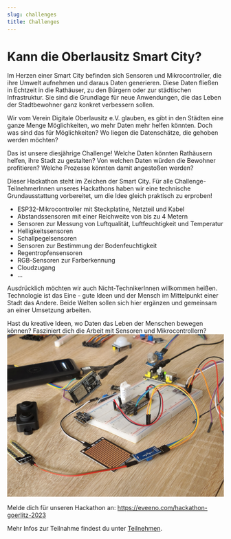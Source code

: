 ```yaml
---
slug: challenges
title: Challenges
---
```


# Kann die Oberlausitz Smart City?

Im Herzen einer Smart City befinden sich Sensoren und Mikrocontroller, die ihre Umwelt aufnehmen und daraus Daten generieren. Diese Daten fließen in Echtzeit in die Rathäuser, zu den Bürgern oder zur städtischen Infrastruktur. Sie sind die Grundlage für neue Anwendungen, die das Leben der Stadtbewohner ganz konkret verbessern sollen.

Wir vom Verein Digitale Oberlausitz e.V. glauben, es gibt in den Städten eine ganze Menge Möglichkeiten, wo mehr Daten mehr helfen könnten. Doch was sind das für Möglichkeiten? Wo liegen die Datenschätze, die gehoben werden möchten?

Das ist unsere diesjährige Challenge! Welche Daten könnten Rathäusern helfen, ihre Stadt zu gestalten? Von welchen Daten würden die Bewohner profitieren? Welche Prozesse könnten damit angestoßen werden?

Dieser Hackathon steht im Zeichen der Smart City. Für alle Challenge-TeilnehmerInnen unseres Hackathons haben wir eine technische Grundausstattung vorbereitet, um die Idee gleich praktisch zu erproben!

- ESP32-Mikrocontroller mit Steckplatine, Netzteil und Kabel
- Abstandssensoren mit einer Reichweite von bis zu 4 Metern
- Sensoren zur Messung von Luftqualität, Luftfeuchtigkeit und Temperatur
- Helligkeitssensoren
- Schallpegelsensoren
- Sensoren zur Bestimmung der Bodenfeuchtigkeit
- Regentropfensensoren
- RGB-Sensoren zur Farberkennung
- Cloudzugang
- ...

Ausdrücklich möchten wir auch Nicht-TechnikerInnen willkommen heißen. Technologie ist das Eine - gute Ideen und der Mensch im Mittelpunkt einer Stadt das Andere. Beide Welten sollen sich hier ergänzen und gemeinsam an einer Umsetzung arbeiten.

Hast du kreative Ideen, wo Daten das Leben der Menschen bewegen können? Fasziniert dich die Arbeit mit Sensoren und Mikrocontrollern?
![Ein ESP Mikrocontroller mit einigen Sensoren](../images/espworkinprogres.jpg)

Melde dich für unseren Hackathon an: https://eveeno.com/hackathon-goerlitz-2023

Mehr Infos zur Teilnahme findest du unter [Teilnehmen](/participate).
